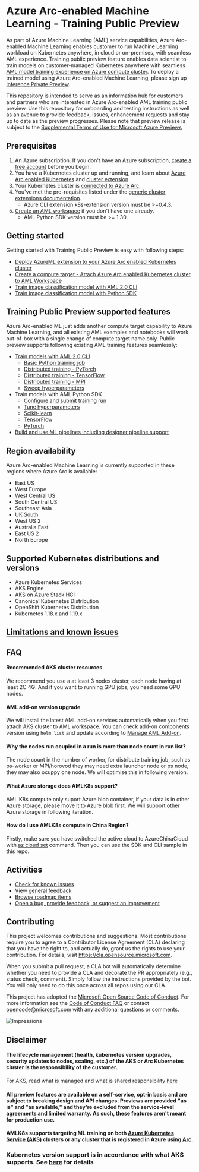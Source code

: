 # Azure Arc-enabled Machine Learning - Training Public Preview

As part of Azure Machine Learning (AML) service capabilities, Azure Arc-enabled Machine Learning enables customer to run Machine Learning workload on Kubernetes anywhere, in cloud or on-premises, with seamless AML experience. Training public preview feature enables data scientist to train models on customer-managed Kubernetes anywhere with seamless [AML model training experience on Azure compute cluster](https://docs.microsoft.com/en-us/azure/machine-learning/how-to-set-up-training-targets). To deploy a trained model using Azure Arc-enabled Machine Learning, please sign up [Inference Private Preview](https://github.com/Azure/amlarc-preview).

This repository is intended to serve as an information hub for customers and partners who are interested in Azure Arc-enabled AML training public preview. Use this repository for onboarding and testing instructions as well as an avenue to provide feedback, issues, enhancement requests and stay up to date as the preview progresses. Please note that preview release is subject to the [Supplemental Terms of Use for Microsoft Azure Previews](https://azure.microsoft.com/en-us/support/legal/preview-supplemental-terms/)

## Prerequisites

1. An Azure subscription. If you don't have an Azure subscription, [create a free account](https://aka.ms/AMLFree) before you begin.
1. You have a Kubernetes cluster up and running, and learn about [Azure Arc enabled Kubernetes](https://docs.microsoft.com/azure/azure-arc/kubernetes/overview) and [cluster extension](https://docs.microsoft.com/azure/azure-arc/kubernetes/conceptual-extensions)
1. Your Kubernetes cluster is [connected to Azure Arc](https://docs.microsoft.com/azure/azure-arc/kubernetes/quickstart-connect-cluster).
1. You've met the pre-requisites listed under the [generic cluster extensions documentation](https://docs.microsoft.com/azure/azure-arc/kubernetes/extensions#prerequisites).
   * Azure CLI extension k8s-extension version must be >=0.4.3.
1. [Create an AML workspace](https://docs.microsoft.com/azure/machine-learning/how-to-manage-workspace?tabs=python) if you don't have one already.
   * AML Python SDK version must be >= 1.30.

## Getting started

Getting started with Training Public Preview is easy with following steps:

* [Deploy AzureML extension to your Azure Arc enabled Kubernetes cluster](./docs/deploy-extension.md)
* [Create a compute target - Attach Azure Arc enabled Kubernetes cluster to AML Workspace](./docs/attach-compute.md)
* [Train image classification model with AML 2.0 CLI](./docs/simple-train-cli.md)
* [Train image classification model with Python SDK](./examples/simple-train-sdk/img-classification-training.ipynb)

## Training Public Preview supported features

Azure Arc-enabled ML just adds another compute target capability to Azure Machine Learning, and all existing AML examples and notebooks will work out-of-box with a single change of compute target name only. Public preview supports following existing AML training features seamlessly:

* [Train models with AML 2.0 CLI](https://docs.microsoft.com/azure/machine-learning/how-to-train-cli?view=azure-devops)
  * [Basic Python training job](https://docs.microsoft.com/azure/machine-learning/how-to-train-cli?view=azure-devops#basic-python-training-job)
  * [Distributed training - PyTorch](https://docs.microsoft.com/azure/machine-learning/how-to-train-cli?view=azure-devops#pytorch)
  * [Distributed training - TensorFlow](https://docs.microsoft.com/azure/machine-learning/how-to-train-cli?view=azure-devops#tensorflow)
  * [Distributed training - MPI](https://docs.microsoft.com/azure/machine-learning/how-to-train-cli?view=azure-devops#mpi)
  * [Sweep hyperparameters](https://docs.microsoft.com/azure/machine-learning/how-to-train-cli?view=azure-devops#sweep-hyperparameters)
* Train models with AML Python SDK
  * [Configure and submit training run](https://docs.microsoft.com/azure/machine-learning/how-to-set-up-training-targets?view=azure-devops)
  * [Tune hyperparameters](https://docs.microsoft.com/azure/machine-learning/how-to-tune-hyperparameters?view=azure-devops)
  * [Scikit-learn](https://docs.microsoft.com/azure/machine-learning/how-to-train-scikit-learn?view=azure-devops)
  * [TensorFlow](https://docs.microsoft.com/azure/machine-learning/how-to-train-tensorflow?view=azure-devops)
  * [PyTorch](https://docs.microsoft.com/azure/machine-learning/how-to-train-pytorch?view=azure-devops)
* [Build and use ML pipelines including designer pipeline support](https://docs.microsoft.com/azure/machine-learning/how-to-create-machine-learning-pipelines?view=azure-devops)

## Region availability

Azure Arc-enabled Machine Learning is currently supported in these regions where Azure Arc is available:

* East US
* West Europe
* West Central US
* South Central US
* Southeast Asia
* UK South
* West US 2
* Australia East
* East US 2
* North Europe

## Supported Kubernetes distributions and versions

* Azure Kubernetes Services
* AKS Engine
* AKS on Azure Stack HCI
* Canonical Kubernetes Distribution
* OpenShift Kubernetes Distribution
* Kubernetes 1.18.x and 1.19.x

## [Limitations and known issues](./docs/limitations-and-known-issues.md)

## FAQ

#### Recommended AKS cluster resources

We recommend you use a at least 3 nodes cluster, each node having at least 2C 4G. And if you want to running GPU jobs, you need some GPU nodes.

#### AML add-on version upgrade

We will install the latest AML add-on services automatically when you first attach AKS cluster to AML workspace. You can check add-on components version using ```helm list``` and update according to [Manage AML Add-on](https://github.com/Azure/CMK8s-Samples/blob/master/docs/5.%20Manage%20AML%20add-on.markdown).

#### Why the nodes run ocupied in a run is more than node count in run list?

The node count in the number of worker, for distribute training job, such as ps-worker or MPI/horovod they may need extra launcher node or ps node, they may also ocuppy one node. We will optimise this in following version.

#### What Azure storage does AMLK8s support?

AML K8s compute only suport Azure blob container, if your data is in other Azure storage, please move it to Azure blob first. We will support other Azure storage in following iteration.

#### How do I use AMLK8s compute in China Region?

Firstly, make sure you have switched the active cloud to AzureChinaCloud with [az cloud set](https://docs.microsoft.com/en-us/cli/azure/manage-clouds-azure-cli?view=azure-cli-latest) command. Then you can use the SDK and CLI sample in this repo.

## Activities

* [Check for known issues](https://github.com/Azure/amlk8s-preview/labels/known-issue)
* [View general feedback](https://github.com/Azure/amlk8s-preview/labels/feedback)
* [Browse roadmap items](https://github.com/Azure/amlk8s-preview/labels/roadmap)
* [Open a bug, provide feedback, or suggest an improvement](https://github.com/Azure/amlk8s-preview/issues/new/choose)

## Contributing

This project welcomes contributions and suggestions.  Most contributions require you to agree to a
Contributor License Agreement (CLA) declaring that you have the right to, and actually do, grant us
the rights to use your contribution. For details, visit https://cla.opensource.microsoft.com.

When you submit a pull request, a CLA bot will automatically determine whether you need to provide
a CLA and decorate the PR appropriately (e.g., status check, comment). Simply follow the instructions
provided by the bot. You will only need to do this once across all repos using our CLA.

This project has adopted the [Microsoft Open Source Code of Conduct](https://opensource.microsoft.com/codeofconduct/).
For more information see the [Code of Conduct FAQ](https://opensource.microsoft.com/codeofconduct/faq/) or
contact [opencode@microsoft.com](mailto:opencode@microsoft.com) with any additional questions or comments.

![Impressions](https://PixelServer20190423114238.azurewebsites.net/api/impressions/CMK8s-Samples/README.png)

## Disclaimer

#### The lifecycle management (health, kubernetes version upgrades, security updates to nodes, scaling, etc.) of the AKS or Arc Kubernetes cluster is the responsibility of the customer.

For AKS, read what is managed and what is shared responsibility [here](https://docs.microsoft.com/en-us/azure/aks/support-policies)

#### All preview features are available on a self-service, opt-in basis and are subject to breaking design and API changes. Previews are provided "as is" and "as available," and they're excluded from the service-level agreements and limited warranty. As such, these features aren't meant for production use.

#### AMLK8s supports targeting ML training on both [Azure Kubernetes Service (AKS)](https://docs.microsoft.com/en-us/azure/aks/kubernetes-walkthrough) clusters or any cluster that is registered in Azure using [Arc](https://docs.microsoft.com/en-us/azure/azure-arc/kubernetes/overview).

### Kubernetes version support is in accordance with what AKS supports. See [here](https://docs.microsoft.com/en-us/azure/aks/supported-kubernetes-versions) for details